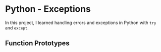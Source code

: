 # Python - Exceptions

In this project, I learned handling errors and exceptions in Python with `try` and `except`.


## Function Prototypes
